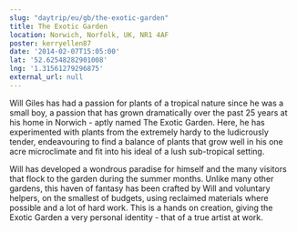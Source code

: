 ```yaml
---
slug: "daytrip/eu/gb/the-exotic-garden"
title: The Exotic Garden
location: Norwich, Norfolk, UK, NR1 4AF
poster: kerryellen87
date: '2014-02-07T15:05:00'
lat: '52.62548282901008'
lng: '1.31561279296875'
external_url: null
---
```


Will Giles has had a passion for plants of a tropical nature since he was a small boy, a passion that has grown dramatically over the past 25 years at his home in Norwich - aptly named The Exotic Garden. Here, he has experimented with plants from the extremely hardy to the ludicrously tender, endeavouring to find a balance of plants that grow well in his one acre microclimate and fit into his ideal of a lush sub-tropical setting.

Will has developed a wondrous paradise for himself and the many visitors that flock to the garden during the summer months. Unlike many other gardens, this haven of fantasy has been crafted by Will and voluntary helpers, on the smallest of budgets, using reclaimed materials where possible and a lot of hard work. This is a hands on creation, giving the Exotic Garden a very personal identity - that of a true artist at work.
